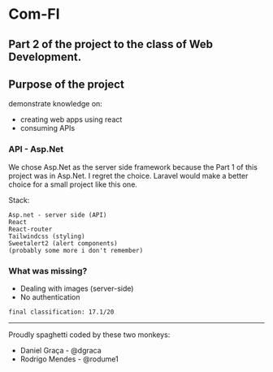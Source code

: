 # Com-FI

Part 2 of the project to the class of Web Development.
---

## Purpose of the project
demonstrate knowledge on:
- creating web apps using react
- consuming APIs

### API - Asp.Net
We chose Asp.Net as the server side framework because the Part 1 of this project was in Asp.Net. I regret the choice. Laravel would make a better choice for a small project like this one.

Stack:
```
Asp.net - server side (API)
React
React-router
Tailwindcss (styling)
Sweetalert2 (alert components)
(probably some more i don't remember)
```

### What was missing?
* Dealing with images (server-side)
* No authentication

```
final classification: 17.1/20
```

---
Proudly spaghetti coded by these two monkeys:
* Daniel Graça - @dgraca
* Rodrigo Mendes - @rodume1
